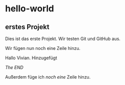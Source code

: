 # hello-world
## erstes Projekt
Dies ist das erste Projekt. 
Wir testen Git und GitHub aus.

Wir fügen nun noch eine Zeile hinzu.

Hallo Vivian.
Hinzugefügt

*The END*

Außerdem füge ich *noch eine* Zeile hinzu. 
